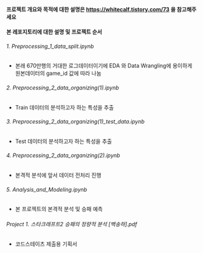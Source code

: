 #### 프로젝트 개요와 목적에 대한 설명은 https://whitecalf.tistory.com/73 을 참고해주세요

#### 본 레포지토리에 대한 설명 및 프로젝트 순서

###### 1. Preprocessing_1_data_split.ipynb
- 본래 670만행의 거대한 로그데이터이기에 EDA 와 Data Wrangling에 용이하게 원본데이터의 game_id 값에 따라 나눔
###### 2. Preprocessing_2_data_organizing(1).ipynb
- Train 데이터의 분석하고자 하는 특성을 추출
###### 3. Preprocessing_2_data_organizing(1)_test_data.ipynb
- Test 데이터의 분석하고자 하는 특성을 추출
###### 4. Preprocessing_2_data_organizing(2).ipynb
- 본격적 분석에 앞서 데이터 전처리 진행
###### 5. Analysis_and_Modeling.ipynb 
- 본 프로젝트의 본격적 분석 및 승패 예측
###### Project 1. 스타크래프트2 승패의 정량적 분석 [백송하].pdf
- 코드스테이츠 제출용 기획서
